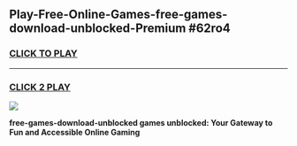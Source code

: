 
## Play-Free-Online-Games-free-games-download-unblocked-Premium #62ro4
<h3>
<a href="https://premium.freeplayer.one?title=free-games-download-unblocked&ref=8M">CLICK TO PLAY</a></h3>
<hr>

<h3>
<a href="https://premium.freeplayer.one?title=free-games-download-unblocked&ref=8M">CLICK 2 PLAY</a>
  
</h3>

<a href="https://premium.freeplayer.one?title=free-games-download-unblocked&ref=8M"><img src="https://clearcache.store/games.png"></a>


**free-games-download-unblocked games unblocked: Your Gateway to Fun and Accessible Online Gaming**
